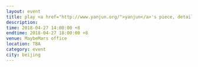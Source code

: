 ```yaml
---
layout: event
title: play <a href="http://www.yanjun.org/">yanjun</a>'s piece, detail coming soon
description:
time: 2018-04-27 14:00:00 +8
endtime: 2018-04-27 18:00:00 +8
venue: MaybeMars office
location: TBA
category: event
city: beijing
---
```

